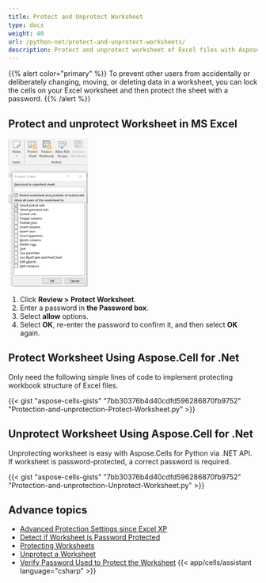 ```yaml
---
title: Protect and Unprotect Worksheet
type: docs
weight: 40
url: /python-net/protect-and-unprotect-worksheets/
description: Protect and unprotect worksheet of Excel files with Aspose.Cells for Python via .NET.
---
```



{{% alert color="primary" %}}
To prevent other users from accidentally or deliberately changing, moving, or deleting data in a worksheet, you can lock the cells on your Excel worksheet and then protect the sheet with a password. 
{{% /alert %}}


## **Protect and unprotect Worksheet in MS Excel**

**![protect and unprotect Worksheet](protect-and-unprotect-worksheet.png)**

1. Click **Review > Protect Worksheet**.
1. Enter a password in **the Password box**.
1. Select **allow** options.
1. Select **OK**, re-enter the password to confirm it, and then select **OK** again.


## **Protect Worksheet Using Aspose.Cell for .Net**
Only need the following simple lines of code to implement protecting workbook structure of Excel files.

{{< gist "aspose-cells-gists" "7bb30376b4d40cdfd596286870fb9752" "Protection-and-unprotection-Protect-Worksheet.py" >}}

## **Unprotect Worksheet Using Aspose.Cell for .Net**
Unprotecting worksheet is easy with Aspose.Cells for Python via .NET API. If worksheet is password-protected, a correct password is required.

{{< gist "aspose-cells-gists" "7bb30376b4d40cdfd596286870fb9752" "Protection-and-unprotection-Unprotect-Worksheet.py" >}}

## **Advance topics**
- [Advanced Protection Settings since Excel XP](/cells/python-net/advanced-protection-settings-since-excel-xp/)
- [Detect if Worksheet is Password Protected](/cells/python-net/detect-if-worksheet-is-password-protected/)
- [Protecting Worksheets](/cells/python-net/protecting-worksheets/)
- [Unprotect a Worksheet](/cells/python-net/unprotect-a-worksheet/)
- [Verify Password Used to Protect the Worksheet](/cells/python-net/verify-password-used-to-protect-the-worksheet/)
{{< app/cells/assistant language="csharp" >}}
